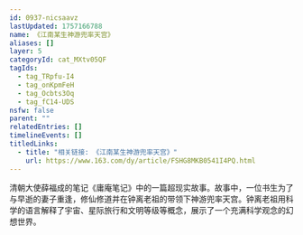 ```yaml
---
id: 0937-nicsaavz
lastUpdated: 1757166788
name: 《江南某生神游兜率天宫》
aliases: []
layer: 5
categoryId: cat_MXtv05QF
tagIds:
  - tag_TRpfu-I4
  - tag_onKpmFeH
  - tag_Ocbts3Oq
  - tag_fC14-UDS
nsfw: false
parent: ""
relatedEntries: []
timelineEvents: []
titledLinks:
  - title: "相关链接: 《江南某生神游兜率天宫》"
    url: https://www.163.com/dy/article/FSHG8MKB0541I4PQ.html
---
```


清朝大使薛福成的笔记《庸庵笔记》中的一篇超现实故事。故事中，一位书生为了与早逝的妻子重逢，修仙修道并在钟离老祖的带领下神游兜率天宫。钟离老祖用科学的语言解释了宇宙、星际旅行和文明等级等概念，展示了一个充满科学观念的幻想世界。